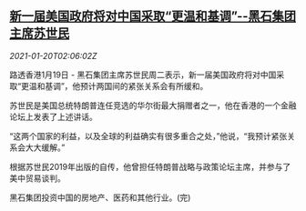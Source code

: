 <!--1611109401000-->
[新一届美国政府将对中国采取“更温和基调”--黑石集团主席苏世民](https://cn.reuters.com/article/usa-china-blackstone-comments-0119-tues-idCNKBS29P069)
------

<div><i>2021-01-20T02:06:02Z</i></div><p>路透香港1月19日 - 黑石集团主席苏世民周二表示，新一届美国政府将对中国采取“更温和基调”，他预计两国间的紧张关系会有所缓和。</p><p>苏世民是美国总统特朗普连任竞选的华尔街最大捐赠者之一，他在香港的一个金融论坛上发表了上述讲话。</p><p>“这两个国家的利益，以及全球的利益确实有很多重合之处，”他说，“我预计紧张关系会大大缓解。”</p><p>根据苏世民2019年出版的自传，他曾担任特朗普战略与政策论坛主席，并参与了美中贸易谈判。</p><p>黑石集团投资中国的房地产、医药和其他行业。(完)</p>
